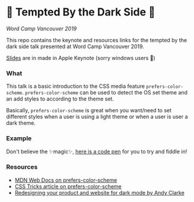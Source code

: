 # 🌚 Tempted By the Dark Side 🌚

_Word Camp Vancouver 2019_

This repo contains the keynote and resources links for the tempted by the dark side talk presented at Word Camp Vancouver 2019.

[Slides](https://github.com/rcass/darkside-talk/archive/master.zip) are in made in Apple Keynote (sorry windows users 😬)

### What

This talk is a basic introduction to the CSS media feature `prefers-color-scheme`. `prefers-color-scheme` can be used to detect the OS set theme and an add styles to according to the theme set.

Basically, `prefers-color-scheme` is great when you want/need to set different styles when a user is using a light theme or when a user is user a dark theme.

### Example

Don't believe the ✨magic✨, [here is a code pen](https://codepen.io/rcass/pen/OJLzNdR?editors=1100) for you to try and fiddle in!

### Resources

- [MDN Web Docs on prefers-color-scheme](https://developer.mozilla.org/en-US/docs/Web/CSS/@media/prefers-color-scheme)
- [CSS Tricks article on prefers-color-scheme](https://css-tricks.com/dark-modes-with-css/)
- [Redesigning your product and website for dark mode by Andy Clarke](https://stuffandnonsense.co.uk/blog/redesigning-your-product-and-website-for-dark-mode)
